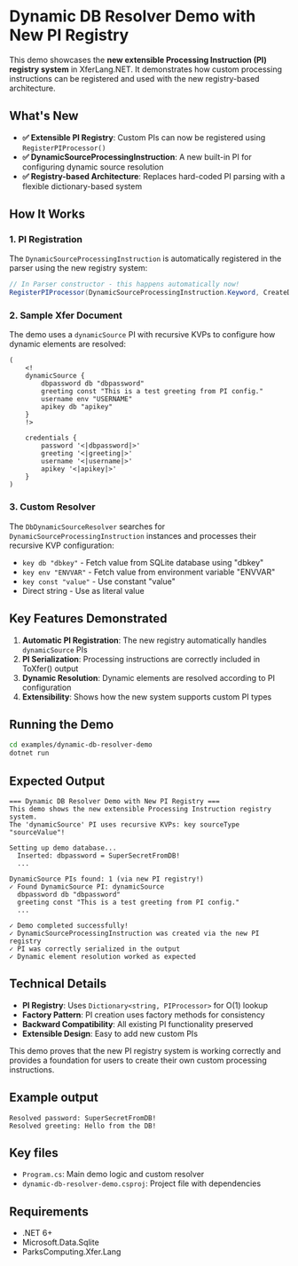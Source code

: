 # Dynamic DB Resolver Demo with New PI Registry

This demo showcases the **new extensible Processing Instruction (PI) registry system** in XferLang.NET. It demonstrates how custom processing instructions can be registered and used with the new registry-based architecture.

## What's New

- **✅ Extensible PI Registry**: Custom PIs can now be registered using `RegisterPIProcessor()`
- **✅ DynamicSourceProcessingInstruction**: A new built-in PI for configuring dynamic source resolution
- **✅ Registry-based Architecture**: Replaces hard-coded PI parsing with a flexible dictionary-based system

## How It Works

### 1. PI Registration

The `DynamicSourceProcessingInstruction` is automatically registered in the parser using the new registry system:

```csharp
// In Parser constructor - this happens automatically now!
RegisterPIProcessor(DynamicSourceProcessingInstruction.Keyword, CreateDynamicSourceProcessingInstruction);
```

### 2. Sample Xfer Document

The demo uses a `dynamicSource` PI with recursive KVPs to configure how dynamic elements are resolved:

```xferlang
(
    <!
    dynamicSource {
        dbpassword db "dbpassword"
        greeting const "This is a test greeting from PI config."
        username env "USERNAME"
        apikey db "apikey"
    }
    !>

    credentials {
        password '<|dbpassword|>'
        greeting '<|greeting|>'
        username '<|username|>'
        apikey '<|apikey|>'
    }
)
```

### 3. Custom Resolver

The `DbDynamicSourceResolver` searches for `DynamicSourceProcessingInstruction` instances and processes their recursive KVP configuration:

- `key db "dbkey"` - Fetch value from SQLite database using "dbkey"
- `key env "ENVVAR"` - Fetch value from environment variable "ENVVAR"
- `key const "value"` - Use constant "value"
- Direct string - Use as literal value

## Key Features Demonstrated

1. **Automatic PI Registration**: The new registry automatically handles `dynamicSource` PIs
2. **PI Serialization**: Processing instructions are correctly included in ToXfer() output
3. **Dynamic Resolution**: Dynamic elements are resolved according to PI configuration
4. **Extensibility**: Shows how the new system supports custom PI types

## Running the Demo

```bash
cd examples/dynamic-db-resolver-demo
dotnet run
```

## Expected Output

```
=== Dynamic DB Resolver Demo with New PI Registry ===
This demo shows the new extensible Processing Instruction registry system.
The 'dynamicSource' PI uses recursive KVPs: key sourceType "sourceValue"!

Setting up demo database...
  Inserted: dbpassword = SuperSecretFromDB!
  ...

DynamicSource PIs found: 1 (via new PI registry!)
✓ Found DynamicSource PI: dynamicSource
  dbpassword db "dbpassword"
  greeting const "This is a test greeting from PI config."
  ...

✓ Demo completed successfully!
✓ DynamicSourceProcessingInstruction was created via the new PI registry
✓ PI was correctly serialized in the output
✓ Dynamic element resolution worked as expected
```

## Technical Details

- **PI Registry**: Uses `Dictionary<string, PIProcessor>` for O(1) lookup
- **Factory Pattern**: PI creation uses factory methods for consistency
- **Backward Compatibility**: All existing PI functionality preserved
- **Extensible Design**: Easy to add new custom PIs

This demo proves that the new PI registry system is working correctly and provides a foundation for users to create their own custom processing instructions.

## Example output
```
Resolved password: SuperSecretFromDB!
Resolved greeting: Hello from the DB!
```

## Key files
- `Program.cs`: Main demo logic and custom resolver
- `dynamic-db-resolver-demo.csproj`: Project file with dependencies

## Requirements
- .NET 6+
- Microsoft.Data.Sqlite
- ParksComputing.Xfer.Lang
